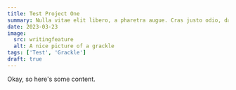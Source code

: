 ```yaml
---
title: Test Project One
summary: Nulla vitae elit libero, a pharetra augue. Cras justo odio, dapibus ac facilisis in, egestas eget quam. Maecenas faucibus mollis interdum. Donec sed odio dui.
date: 2023-03-23
image:
  src: writingfeature
  alt: A nice picture of a grackle
tags: ['Test', 'Grackle']
draft: true
---
```


Okay, so here's some content.
